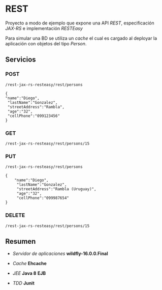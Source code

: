 # REST
Proyecto a modo de ejemplo que expone una API *REST*, especificación *JAX-RS* e implementación *RESTEasy*

Para simular una BD se utiliza un *cache* el cual es cargado al deployar la aplicación con objetos del tipo *Person*.

## Servicios
### POST

    /rest-jax-rs-resteasy/rest/persons

    {
    "name":"Diego", 
     "lastName":"Gonzalez", 
     "streetAddress":"Rambla", 
     "age":"32", 
     "cellPhone":"099123456"
    }

###  GET

    /rest-jax-rs-resteasy/rest/persons/15

### PUT

    /rest-jax-rs-resteasy/rest/persons
    
    {
        "name":"Diego", 
         "lastName":"Gonzalez", 
         "streetAddress":"Rambla (Uruguay)", 
         "age":"32", 
         "cellPhone":"099987654"
    }
    
### DELETE

    /rest-jax-rs-resteasy/rest/persons/15

## Resumen

- *Servidor de aplicaciones*
**wildfly-16.0.0.Final**

- *Cache*
**Ehcache**

- *JEE*
**Java 8**
**EJB**

- *TDD*
**Junit**
